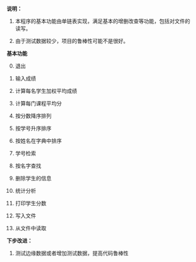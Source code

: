 **说明：**

1. 本程序的基本功能由单链表实现，满足基本的增删改查等功能，包括对文件的读写。

2. 由于测试数据较少，项目的鲁棒性可能不是很好。

**基本功能**

0. 退出

1. 输入成绩
2. 计算每名学生加权平均成绩
3. 计算每门课程平均分
4. 按分数降序排列
5. 按学号升序排序
6. 按姓名在字典中排序
7. 学号检索
8. 按名字查找
9. 删除学生的信息 
10. 统计分析
11. 打印学生分数
12. 写入文件
13. 从文件中读取

**下步改进：**

1. 测试边缘数据或者增加测试数据，提高代码鲁棒性

